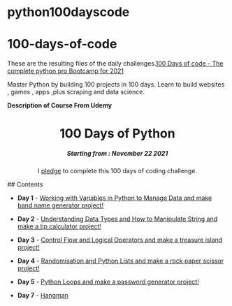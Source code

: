 # python100dayscode
# 100-days-of-code
These are the resulting files of the daily challenges.[100 Days of code - The complete python pro Bootcamp for 2021](https://www.udemy.com/course/100-days-of-code/#instructor-1)

Master Python by building 100 projects in 100 days.
Learn to build websites , games , apps ,plus scraping and data science.

**Description of Course From Udemy**
<h1 align="center"> 
100 Days of Python
</h1>
<h5 align="center">
Starting from : November 22 2021
</h5>
<p align="center">
I <a href="https://github.com/ashvi2021/100-days-of-course-within-python">pledge</a> to complete this 100 days of coding challenge.
</p>
## Contents

- <b>Day 1</b> - [Working with Variables in Python to Manage Data and make band name generator project! ](Day1/Day1_band-name_generator.py)

- <b>Day 2</b> - [Understanding Data Types and How to Manipulate String and make a tip calculator project!](Day2/Day2_Exercise2.py)

- <b>Day 3</b> - [Control Flow and Logical Operators and make a treasure island project!](Day3/Day3_Project_treasure_island.py)

- <b>Day 4</b> - [Randomisation and Python Lists and make a rock paper scissor project!](Day4/Day4_project_Rock_Paper_Scissor.py)

- <b>Day 5</b> - [Python Loops and make a password generator project!](Day5/Day_5_project_password_generator.py)

- <b>Day 7</b> - [Hangman](Day7/Code_3_day_7_How_to_check_if_the_player_is_won.py)

